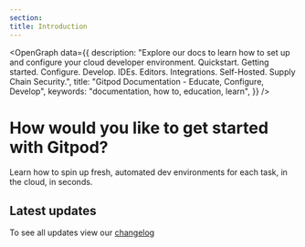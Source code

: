 ```yaml
---
section:
title: Introduction
---
```


<script lang="ts" context="module">
  export const prerender = true;
  export async function load({ session }) {
    return { props: { changelogEntries: session.changelogEntries } };
  }
</script>

<script lang="ts">
  import { setContext } from "svelte";
  import GetStarted from "$lib/components/docs/landing-page/get-started.svelte";
  import Timeline, { contextKeyChangelogEntries } from "$lib/components/docs/landing-page/timeline/timeline.svelte";
  import OpenGraph from "$lib/components/open-graph.svelte";

  export let changelogEntries;

  setContext(contextKeyChangelogEntries, changelogEntries);
</script>

<OpenGraph
data={{
    description:
      "Explore our docs to learn how to set up and configure your cloud developer environment. Quickstart. Getting started. Configure. Develop. IDEs. Editors. Integrations. Self-Hosted. Supply Chain Security.",
    title: "Gitpod Documentation - Educate, Configure, Develop",
    keywords: "documentation, how to, education, learn",
  }}
/>

# How would you like to get started with Gitpod?

Learn how to spin up fresh, automated dev environments for each task, in the cloud, in seconds.

<GetStarted />

## Latest updates

<Timeline />

To see all updates view our [changelog](/changelog)
